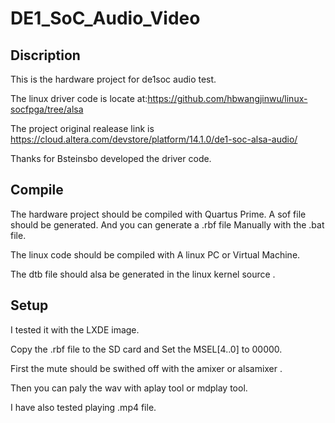 # DE1_SoC_Audio_Video

## Discription
This is the hardware project for de1soc audio test.

The linux driver code is locate at:https://github.com/hbwangjinwu/linux-socfpga/tree/alsa

The project original realease link is https://cloud.altera.com/devstore/platform/14.1.0/de1-soc-alsa-audio/ 

Thanks for Bsteinsbo developed the driver code.

## Compile

The hardware project should be compiled with Quartus Prime. A sof file should be generated. And you can generate a .rbf file Manually with the .bat file.

The linux code should be compiled with A  linux PC or Virtual Machine.

The dtb file should alsa be generated in the linux kernel source .


## Setup
I tested it with the LXDE image. 

Copy the .rbf file to the SD card and Set the MSEL[4..0] to 00000.

First the mute should be swithed off with the amixer or alsamixer .

Then you can paly the wav with aplay tool or mdplay tool.

I have also tested playing .mp4 file.